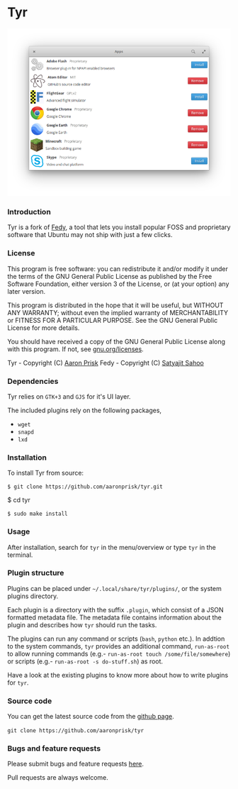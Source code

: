 # Tyr

![Alt text](https://github.com/aaronprisk/tyr/blob/master/img/tyr.png "Tyr GUI")

### Introduction
Tyr is a fork of [Fedy](https://github.com/fedy/fedy), a tool that lets you install popular FOSS and proprietary software that Ubuntu may not ship with just a few clicks.

### License

This program is free software: you can redistribute it and/or modify it under the terms of the GNU General Public License as published by the Free Software Foundation, either version 3 of the License, or (at your option) any later version.

This program is distributed in the hope that it will be useful, but WITHOUT ANY WARRANTY; without even the implied warranty of MERCHANTABILITY or FITNESS FOR A PARTICULAR PURPOSE. See the GNU General Public License for more details.

You should have received a copy of the GNU General Public License along with this program.  If not, see [gnu.org/licenses](http://www.gnu.org/licenses/).

Tyr - Copyright (C) [Aaron Prisk](mailto:aaronprisk@gmail.com)
Fedy - Copyright (C) [Satyajit Sahoo](mailto:satyajit.happy@gmail.com)

### Dependencies

Tyr relies on `GTK+3` and `GJS` for it's UI layer.

The included plugins rely on the following packages,
* `wget`
* `snapd`
* `lxd`

### Installation

To install Tyr from source:

```
$ git clone https://github.com/aaronprisk/tyr.git
```
$ cd tyr
```
$ sudo make install
```

### Usage

After installation, search for `tyr` in the menu/overview or type `tyr` in the terminal.

### Plugin structure

Plugins can be placed under `~/.local/share/tyr/plugins/`, or the system plugins directory.

Each plugin is a directory with the suffix `.plugin`, which consist of a JSON formatted metadata file. The metadata file contains information about the plugin and describes how `tyr` should run the tasks.

The plugins can run any command or scripts (`bash`, `python` etc.). In addtion to the system commands, `tyr` provides an additional command, `run-as-root` to allow running commands (e.g.- `run-as-root touch /some/file/somewhere`) or scripts (e.g.- `run-as-root -s do-stuff.sh`) as root.

Have a look at the existing plugins to know more about how to write plugins for `tyr`.

### Source code

You can get the latest source code from the [github page](https://github.com/aaronprisk/tyr).

`git clone https://github.com/aaronprisk/tyr`

### Bugs and feature requests

Please submit bugs and feature requests [here](https://github.com/aaronprisk/tyr/issues). 

Pull requests are always welcome.
